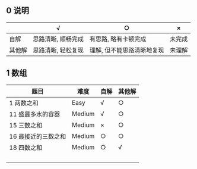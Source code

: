 ## 0 说明

|        | √                  | ○                          | ×      |
| ------ | ------------------ | -------------------------- | ------ |
| 自解   | 思路清晰, 顺畅完成 | 有思路, 略有卡顿完成       | 未完成 |
| 其他解 | 思路清晰, 轻松复现 | 理解, 但不能思路清晰地复现 | 未理解 |



## 1 数组

| 题目                | 难度   | 自解 | 其他解 |
| ------------------- | ------ | ---- | ------ |
| 1 两数之和          | Easy   | √    | ○      |
| 11 盛最多水的容器   | Medium | √    | ○      |
| 15 三数之和         | Medium | ×    | ○      |
| 16 最接近的三数之和 | Medium | ○    | ○      |
| 18 四数之和         | Medium | ○    | √      |
|                     |        |      |        |
|                     |        |      |        |
|                     |        |      |        |
|                     |        |      |        |


